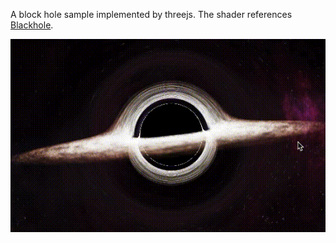 A block hole sample implemented by threejs. The shader references [Blackhole](https://github.com/rossning92/Blackhole.git).

<img src="demo.gif">